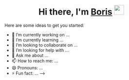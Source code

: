 
<h1 align="center">Hi there, I'm <a href="https://vk.com/boris_litvinenko" target="_blank">Boris</a> 
<img src="https://github.com/blackcater/blackcater/raw/main/images/Hi.gif" height="32"/></h1>

Here are some ideas to get you started:

- 🔭 I’m currently working on ...
- 🌱 I’m currently learning ...
- 👯 I’m looking to collaborate on ...
- 🤔 I’m looking for help with ...
- 💬 Ask me about ...
- 📫 How to reach me: ...
- 😄 Pronouns: ...
- ⚡ Fun fact: ...
-->
